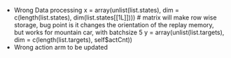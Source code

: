 - Wrong Data processing
x = array(unlist(list.states), dim = c(length(list.states), dim(list.states[[1L]])))  # matrix will make row wise storage, bug point is it changes the orientation of the replay memory, but works for mountain car, with batchsize 5
y = array(unlist(list.targets), dim = c(length(list.targets), self$actCnt))
- Wrong action arm to be updated
